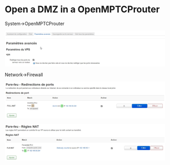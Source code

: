 # Open a DMZ in a OpenMPTCProuter

System->OpenMPTCProuter 

![OpenMPTCProuter-redirect-ALL](../img/OpenMPTCProuter-redirect-ALL.jpg)



Network->Firewall



![OpenMPTCProuter-NATRules-FULL-NAT](../img/OpenMPTCProuter-PortForward-FULL-NAT.jpg)



![OpenMPTCProuter-NATRules-FULL-NAT](../img/OpenMPTCProuter-NATRules-FULL-NAT.jpg)